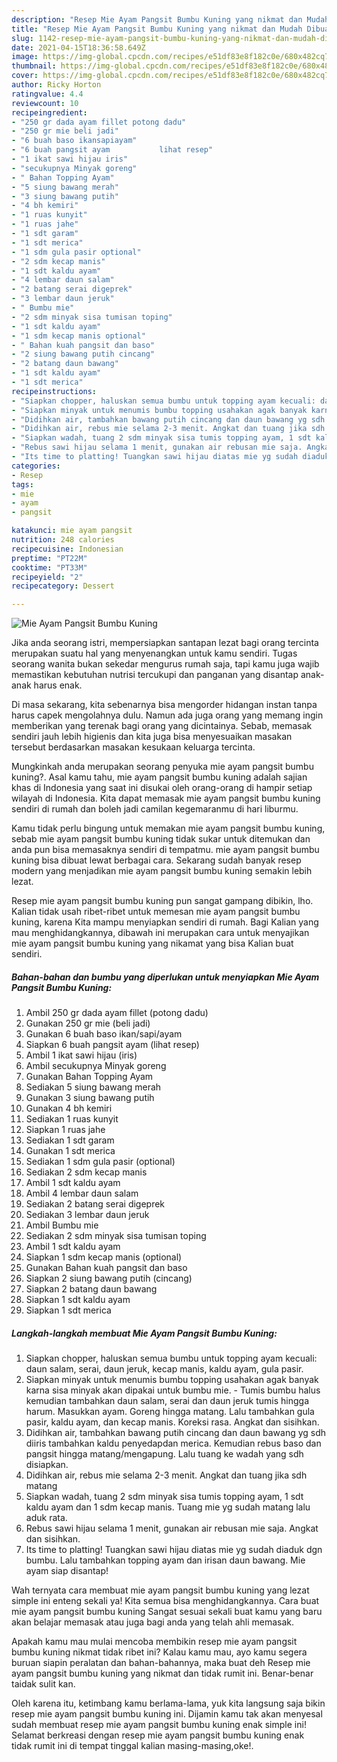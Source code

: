 ```yaml
---
description: "Resep Mie Ayam Pangsit Bumbu Kuning yang nikmat dan Mudah Dibuat"
title: "Resep Mie Ayam Pangsit Bumbu Kuning yang nikmat dan Mudah Dibuat"
slug: 1142-resep-mie-ayam-pangsit-bumbu-kuning-yang-nikmat-dan-mudah-dibuat
date: 2021-04-15T18:36:58.649Z
image: https://img-global.cpcdn.com/recipes/e51df83e8f182c0e/680x482cq70/mie-ayam-pangsit-bumbu-kuning-foto-resep-utama.jpg
thumbnail: https://img-global.cpcdn.com/recipes/e51df83e8f182c0e/680x482cq70/mie-ayam-pangsit-bumbu-kuning-foto-resep-utama.jpg
cover: https://img-global.cpcdn.com/recipes/e51df83e8f182c0e/680x482cq70/mie-ayam-pangsit-bumbu-kuning-foto-resep-utama.jpg
author: Ricky Horton
ratingvalue: 4.4
reviewcount: 10
recipeingredient:
- "250 gr dada ayam fillet potong dadu"
- "250 gr mie beli jadi"
- "6 buah baso ikansapiayam"
- "6 buah pangsit ayam           lihat resep"
- "1 ikat sawi hijau iris"
- "secukupnya Minyak goreng"
- " Bahan Topping Ayam"
- "5 siung bawang merah"
- "3 siung bawang putih"
- "4 bh kemiri"
- "1 ruas kunyit"
- "1 ruas jahe"
- "1 sdt garam"
- "1 sdt merica"
- "1 sdm gula pasir optional"
- "2 sdm kecap manis"
- "1 sdt kaldu ayam"
- "4 lembar daun salam"
- "2 batang serai digeprek"
- "3 lembar daun jeruk"
- " Bumbu mie"
- "2 sdm minyak sisa tumisan toping"
- "1 sdt kaldu ayam"
- "1 sdm kecap manis optional"
- " Bahan kuah pangsit dan baso"
- "2 siung bawang putih cincang"
- "2 batang daun bawang"
- "1 sdt kaldu ayam"
- "1 sdt merica"
recipeinstructions:
- "Siapkan chopper, haluskan semua bumbu untuk topping ayam kecuali: daun salam, serai, daun jeruk, kecap manis, kaldu ayam, gula pasir."
- "Siapkan minyak untuk menumis bumbu topping usahakan agak banyak karna sisa minyak akan dipakai untuk bumbu mie. Tumis bumbu halus kemudian tambahkan daun salam, serai dan daun jeruk tumis hingga harum. Masukkan ayam. Goreng hingga matang. Lalu tambahkan gula pasir, kaldu ayam, dan kecap manis. Koreksi rasa. Angkat dan sisihkan."
- "Didihkan air, tambahkan bawang putih cincang dan daun bawang yg sdh diiris tambahkan kaldu penyedapdan merica. Kemudian rebus baso dan pangsit hingga matang/mengapung. Lalu tuang ke wadah yang sdh disiapkan."
- "Didihkan air, rebus mie selama 2-3 menit. Angkat dan tuang jika sdh matang"
- "Siapkan wadah, tuang 2 sdm minyak sisa tumis topping ayam, 1 sdt kaldu ayam dan 1 sdm kecap manis. Tuang mie yg sudah matang lalu aduk rata."
- "Rebus sawi hijau selama 1 menit, gunakan air rebusan mie saja. Angkat dan sisihkan."
- "Its time to platting! Tuangkan sawi hijau diatas mie yg sudah diaduk dgn bumbu. Lalu tambahkan topping ayam dan irisan daun bawang. Mie ayam siap disantap!"
categories:
- Resep
tags:
- mie
- ayam
- pangsit

katakunci: mie ayam pangsit 
nutrition: 248 calories
recipecuisine: Indonesian
preptime: "PT22M"
cooktime: "PT33M"
recipeyield: "2"
recipecategory: Dessert

---
```



![Mie Ayam Pangsit Bumbu Kuning](https://img-global.cpcdn.com/recipes/e51df83e8f182c0e/680x482cq70/mie-ayam-pangsit-bumbu-kuning-foto-resep-utama.jpg)

Jika anda seorang istri, mempersiapkan santapan lezat bagi orang tercinta merupakan suatu hal yang menyenangkan untuk kamu sendiri. Tugas seorang  wanita bukan sekedar mengurus rumah saja, tapi kamu juga wajib memastikan kebutuhan nutrisi tercukupi dan panganan yang disantap anak-anak harus enak.

Di masa  sekarang, kita sebenarnya bisa mengorder hidangan instan tanpa harus capek mengolahnya dulu. Namun ada juga orang yang memang ingin memberikan yang terenak bagi orang yang dicintainya. Sebab, memasak sendiri jauh lebih higienis dan kita juga bisa menyesuaikan masakan tersebut berdasarkan masakan kesukaan keluarga tercinta. 



Mungkinkah anda merupakan seorang penyuka mie ayam pangsit bumbu kuning?. Asal kamu tahu, mie ayam pangsit bumbu kuning adalah sajian khas di Indonesia yang saat ini disukai oleh orang-orang di hampir setiap wilayah di Indonesia. Kita dapat memasak mie ayam pangsit bumbu kuning sendiri di rumah dan boleh jadi camilan kegemaranmu di hari liburmu.

Kamu tidak perlu bingung untuk memakan mie ayam pangsit bumbu kuning, sebab mie ayam pangsit bumbu kuning tidak sukar untuk ditemukan dan anda pun bisa memasaknya sendiri di tempatmu. mie ayam pangsit bumbu kuning bisa dibuat lewat berbagai cara. Sekarang sudah banyak resep modern yang menjadikan mie ayam pangsit bumbu kuning semakin lebih lezat.

Resep mie ayam pangsit bumbu kuning pun sangat gampang dibikin, lho. Kalian tidak usah ribet-ribet untuk memesan mie ayam pangsit bumbu kuning, karena Kita mampu menyiapkan sendiri di rumah. Bagi Kalian yang mau menghidangkannya, dibawah ini merupakan cara untuk menyajikan mie ayam pangsit bumbu kuning yang nikamat yang bisa Kalian buat sendiri.

<!--inarticleads1-->

##### Bahan-bahan dan bumbu yang diperlukan untuk menyiapkan Mie Ayam Pangsit Bumbu Kuning:

1. Ambil 250 gr dada ayam fillet (potong dadu)
1. Gunakan 250 gr mie (beli jadi)
1. Gunakan 6 buah baso ikan/sapi/ayam
1. Siapkan 6 buah pangsit ayam           (lihat resep)
1. Ambil 1 ikat sawi hijau (iris)
1. Ambil secukupnya Minyak goreng
1. Gunakan  Bahan Topping Ayam
1. Sediakan 5 siung bawang merah
1. Gunakan 3 siung bawang putih
1. Gunakan 4 bh kemiri
1. Sediakan 1 ruas kunyit
1. Siapkan 1 ruas jahe
1. Sediakan 1 sdt garam
1. Gunakan 1 sdt merica
1. Sediakan 1 sdm gula pasir (optional)
1. Sediakan 2 sdm kecap manis
1. Ambil 1 sdt kaldu ayam
1. Ambil 4 lembar daun salam
1. Sediakan 2 batang serai digeprek
1. Sediakan 3 lembar daun jeruk
1. Ambil  Bumbu mie
1. Sediakan 2 sdm minyak sisa tumisan toping
1. Ambil 1 sdt kaldu ayam
1. Siapkan 1 sdm kecap manis (optional)
1. Gunakan  Bahan kuah pangsit dan baso
1. Siapkan 2 siung bawang putih (cincang)
1. Siapkan 2 batang daun bawang
1. Siapkan 1 sdt kaldu ayam
1. Siapkan 1 sdt merica




<!--inarticleads2-->

##### Langkah-langkah membuat Mie Ayam Pangsit Bumbu Kuning:

1. Siapkan chopper, haluskan semua bumbu untuk topping ayam kecuali: daun salam, serai, daun jeruk, kecap manis, kaldu ayam, gula pasir.
1. Siapkan minyak untuk menumis bumbu topping usahakan agak banyak karna sisa minyak akan dipakai untuk bumbu mie. - Tumis bumbu halus kemudian tambahkan daun salam, serai dan daun jeruk tumis hingga harum. Masukkan ayam. Goreng hingga matang. Lalu tambahkan gula pasir, kaldu ayam, dan kecap manis. Koreksi rasa. Angkat dan sisihkan.
1. Didihkan air, tambahkan bawang putih cincang dan daun bawang yg sdh diiris tambahkan kaldu penyedapdan merica. Kemudian rebus baso dan pangsit hingga matang/mengapung. Lalu tuang ke wadah yang sdh disiapkan.
1. Didihkan air, rebus mie selama 2-3 menit. Angkat dan tuang jika sdh matang
1. Siapkan wadah, tuang 2 sdm minyak sisa tumis topping ayam, 1 sdt kaldu ayam dan 1 sdm kecap manis. Tuang mie yg sudah matang lalu aduk rata.
1. Rebus sawi hijau selama 1 menit, gunakan air rebusan mie saja. Angkat dan sisihkan.
1. Its time to platting! Tuangkan sawi hijau diatas mie yg sudah diaduk dgn bumbu. Lalu tambahkan topping ayam dan irisan daun bawang. Mie ayam siap disantap!




Wah ternyata cara membuat mie ayam pangsit bumbu kuning yang lezat simple ini enteng sekali ya! Kita semua bisa menghidangkannya. Cara buat mie ayam pangsit bumbu kuning Sangat sesuai sekali buat kamu yang baru akan belajar memasak atau juga bagi anda yang telah ahli memasak.

Apakah kamu mau mulai mencoba membikin resep mie ayam pangsit bumbu kuning nikmat tidak ribet ini? Kalau kamu mau, ayo kamu segera buruan siapin peralatan dan bahan-bahannya, maka buat deh Resep mie ayam pangsit bumbu kuning yang nikmat dan tidak rumit ini. Benar-benar taidak sulit kan. 

Oleh karena itu, ketimbang kamu berlama-lama, yuk kita langsung saja bikin resep mie ayam pangsit bumbu kuning ini. Dijamin kamu tak akan menyesal sudah membuat resep mie ayam pangsit bumbu kuning enak simple ini! Selamat berkreasi dengan resep mie ayam pangsit bumbu kuning enak tidak rumit ini di tempat tinggal kalian masing-masing,oke!.

